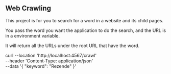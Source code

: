 <h2>Web Crawling</h2>
This project is for you to search for a word in a website and its child pages.

You pass the word you want the application to do the search, and the URL is in a environment variable.

It will return all the URLs under the root URL that have the word.

curl --location 'http://localhost:4567/crawl' \
--header 'Content-Type: application/json' \
--data '{
    "keyword": "Rezende"
}'
